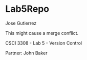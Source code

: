 # Lab5Repo

Jose Gutierrez

This might cause a merge conflict.

CSCI 3308 - Lab 5 - Version Control

Partner: John Baker
